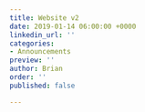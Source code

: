 ```yaml
---
title: Website v2
date: 2019-01-14 06:00:00 +0000
linkedin_url: ''
categories:
- Announcements
preview: ''
author: Brian
order: ''
published: false

---
```

